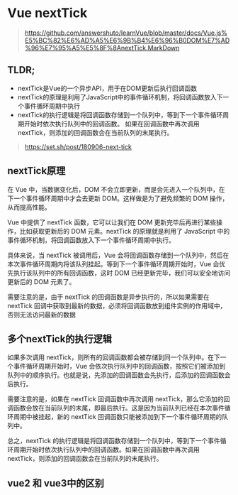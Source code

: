 # Vue nextTick
> https://github.com/answershuto/learnVue/blob/master/docs/Vue.js%E5%BC%82%E6%AD%A5%E6%9B%B4%E6%96%B0DOM%E7%AD%96%E7%95%A5%E5%8F%8AnextTick.MarkDown
## TLDR;
- nextTick是Vue的一个异步API，用于在DOM更新后执行回调函数
- nextTick的原理是利用了JavaScript中的事件循环机制，将回调函数放入下一个事件循环周期中执行
- nextTick的执行逻辑是将回调函数存储到一个队列中，等到下一个事件循环周期开始时依次执行队列中的回调函数。
如果在回调函数中再次调用 nextTick，则添加的回调函数会在当前队列的末尾执行。

> https://set.sh/post/180906-next-tick


## nextTick原理
在 Vue 中，当数据变化后，DOM 不会立即更新，而是会先进入一个队列中，在下一个事件循环周期中才会去更新 DOM。这样做是为了避免频繁的 DOM 操作，从而提高性能。

Vue 中提供了 nextTick 函数，它可以让我们在 DOM 更新完毕后再进行某些操作，比如获取更新后的 DOM 元素。nextTick 的原理就是利用了 JavaScript 中的事件循环机制，将回调函数放入下一个事件循环周期中执行。

具体来说，当 nextTick 被调用后，Vue 会将回调函数存储到一个队列中，然后在本次事件循环周期内将该队列挂起。等到下一个事件循环周期开始时，Vue 会优先执行该队列中的所有回调函数，这时 DOM 已经更新完毕，我们可以安全地访问更新后的 DOM 元素了。

需要注意的是，由于 nextTick 的回调函数是异步执行的，所以如果需要在 nextTick 回调中获取到最新的数据，必须将回调函数放到组件实例的作用域中，否则无法访问最新的数据

## 多个nextTick的执行逻辑
如果多次调用 nextTick，则所有的回调函数都会被存储到同一个队列中。在下一个事件循环周期开始时，Vue 会依次执行队列中的回调函数，按照它们被添加到队列中的顺序执行。也就是说，先添加的回调函数会先执行，后添加的回调函数会后执行。

需要注意的是，如果在 nextTick 回调函数中再次调用 nextTick，那么它添加的回调函数会放在当前队列的末尾，即最后执行。这是因为当前队列已经在本次事件循环周期中被挂起，新的 nextTick 回调函数只能被添加到下一个事件循环周期的队列中。

总之，nextTick 的执行逻辑是将回调函数存储到一个队列中，等到下一个事件循环周期开始时依次执行队列中的回调函数。如果在回调函数中再次调用 nextTick，则添加的回调函数会在当前队列的末尾执行。

## vue2 和 vue3中的区别
